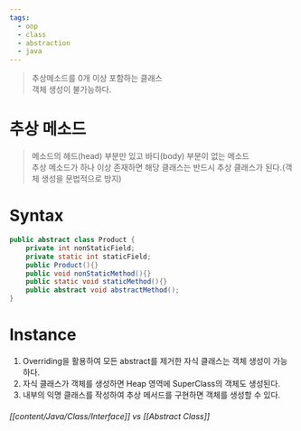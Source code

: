 ```yaml
---
tags:
  - oop
  - class
  - abstraction
  - java
---
```

> 추상메소드를 0개 이상 포함하는 클래스 <br/>
> 객체 생성이 불가능하다.

# 추상 메소드
> 메소드의 헤드(head) 부분만 있고 바디(body) 부분이 없는 메소드 <br/>
> 추상 메소드가 하나 이상 존재하면 해당 클래스는 반드시 추상 클래스가 된다.(객체 생성을 문법적으로 방지)

# Syntax
```Java
public abstract class Product { 
    private int nonStaticField;  
    private static int staticField;  
    public Product(){}    
    public void nonStaticMethod(){}  
    public static void staticMethod(){}  
    public abstract void abstractMethod(); 
}
```

# Instance
1. Overriding을 활용하여 모든 abstract를 제거한 자식 클래스는 객체 생성이 가능하다.
2. 자식 클래스가 객체를 생성하면 Heap 영역에 SuperClass의 객체도 생성된다.
3. 내부의 익명 클래스를 작성하여 추상 메서드를 구현하면 객체를 생성할 수 있다.

###### [[content/Java/Class/Interface]] vs [[Abstract Class]]




